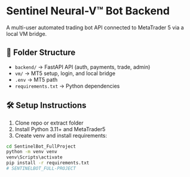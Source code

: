 # Sentinel Neural-V™ Bot Backend

A multi-user automated trading bot API connected to MetaTrader 5 via a local VM bridge.

## 📁 Folder Structure

- `backend/` → FastAPI API (auth, payments, trade, admin)
- `vm/` → MT5 setup, login, and local bridge
- `.env` → MT5 path
- `requirements.txt` → Python dependencies

## 🛠️ Setup Instructions

1. Clone repo or extract folder  
2. Install Python 3.11+ and MetaTrader5  
3. Create venv and install requirements:

```bash
cd SentinelBot_FullProject
python -m venv venv
venv\Scripts\activate
pip install -r requirements.txt
#   S E N T I N E L B O T _ F U L L - P R O J E C T  
 